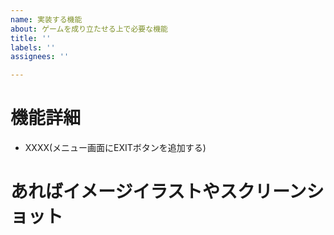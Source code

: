 ```yaml
---
name: 実装する機能
about: ゲームを成り立たせる上で必要な機能
title: ''
labels: ''
assignees: ''

---
```


# 機能詳細
- XXXX(メニュー画面にEXITボタンを追加する)

# あればイメージイラストやスクリーンショット
